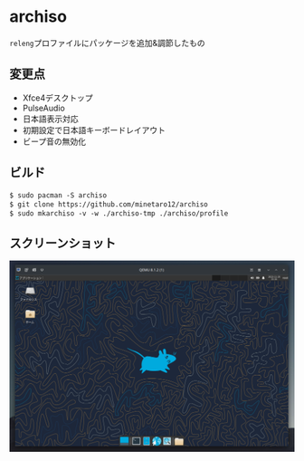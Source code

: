 # archiso
`releng`プロファイルにパッケージを追加&調節したもの

## 変更点
- Xfce4デスクトップ
- PulseAudio
- 日本語表示対応
- 初期設定で日本語キーボードレイアウト
- ビープ音の無効化

## ビルド
```
$ sudo pacman -S archiso
$ git clone https://github.com/minetaro12/archiso
$ sudo mkarchiso -v -w ./archiso-tmp ./archiso/profile
```

## スクリーンショット
![img](img/Screenshot_20231120_211638.png)